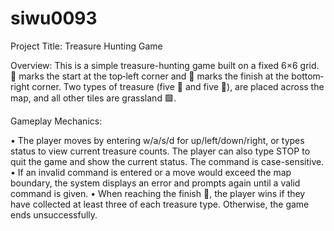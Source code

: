 # siwu0093

Project Title: Treasure Hunting Game

Overview:
This is a simple treasure-hunting game built on a fixed 6×6 grid. 
🎯 marks the start at the top‐left corner and 🏁 marks the finish at the bottom‐right corner.
Two types of treasure (five 🌸 and five 💎), are placed across the map, and all other tiles are grassland 🟩. 

Gameplay Mechanics:

•	The player moves by entering w/a/s/d for up/left/down/right, or types status to view current treasure counts. 
    The player can also type STOP to quit the game and show the current status. The command is case-sensitive.
•	If an invalid command is entered or a move would exceed the map boundary, 
    the system displays an error and prompts again until a valid command is given.
•	When reaching the finish 🏁, the player wins if they have collected at least three of each treasure type. 
    Otherwise, the game ends unsuccessfully.
